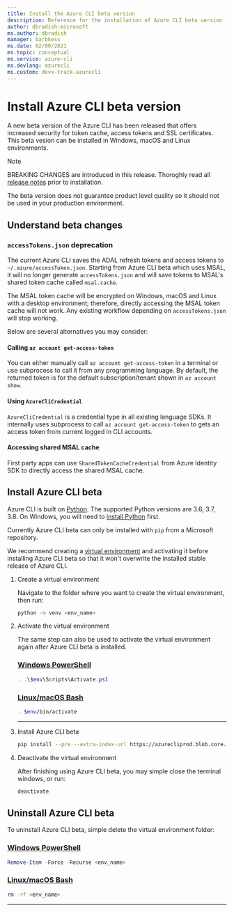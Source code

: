 ```yaml
---
title: Install the Azure CLI beta version
description: Reference for the installation of Azure CLI beta version
author: dbradish-microsoft
ms.author: dbradish
manager: barbkess
ms.date: 02/09/2021
ms.topic: conceptual
ms.service: azure-cli
ms.devlang: azurecli 
ms.custom: devx-track-azurecli
---
```


# Install Azure CLI beta version

A new beta version of the Azure CLI has been released that offers increased security for token cache, access tokens and SSL certificates.  This beta vesion can be installed in Windows, macOS and Linux environments.

> [!NOTE]
>
>  BREAKING CHANGES are introduced in this release.  Thoroghly read all [release notes](/cli/azure/release-notes-azure-cli?tabs=azure-cli#tabs=azure-cli-beta) prior to installation.
>
> The beta version does not guarantee product level quality so it should not be used in your production environment.

## Understand beta changes

### `accessTokens.json` deprecation

The current Azure CLI saves the ADAL refresh tokens and access tokens to `~/.azure/accessToken.json`. Starting from Azure CLI beta which uses MSAL, it will no longer generate `accessTokens.json` and will save tokens to MSAL's shared token cache called `msal.cache`. 

The MSAL token cache will be encrypted on Windows, macOS and Linux with a desktop environment; therefore, directly accessing the MSAL token cache will not work. Any existing workflow depending on `accessTokens.json` will stop working.

Below are several alternatives you may consider: 

#### Calling `az account get-access-token`

You can either manually call `az account get-access-token` in a terminal or use subprocess to call it from any programming language. By default, the returned token is for the default subscription/tenant shown in `az account show`.

#### Using `AzureCliCredential`

`AzureCliCredential` is a credential type in all existing language SDKs. It internally uses subprocess to call `az account get-access-token` to gets an access token from current logged in CLI accounts. 

#### Accessing shared MSAL cache

First party apps can use `SharedTokenCacheCredential` from Azure Identity SDK to directly access the shared MSAL cache.

## Install Azure CLI beta

Azure CLI is built on [Python](https://www.python.org/). The supported Python versions are 3.6, 3.7, 3.8. On Windows, you will need to [install Python](https://www.python.org/downloads/windows/) first.

Currently Azure CLI beta can only be installed with `pip` from a Microsoft repository.

We recommend creating a [virtual environment](https://docs.python.org/3/tutorial/venv.html) and activating it before installing Azure CLI beta so that it won't overwrite the installed stable release of Azure CLI.

1. Create a virtual environment

   Navigate to the folder where you want to create the virtual environment, then run:

   ```sh
   python -m venv <env_name>
   ```

1. Activate the virtual environment

   The same step can also be used to activate the virtual environment again after Azure CLI beta is installed.

   ### [Windows PowerShell](#tab/powershell)

   ```powershell
   . .\$env\Scripts\Activate.ps1
   ```

   ### [Linux/macOS Bash](#tab/bash)

   ```sh
   . $env/bin/activate
   ```
   ---

1. Install Azure CLI beta

   ```sh
   pip install --pre --extra-index-url https://azurecliprod.blob.core.windows.net/beta/simple/ azure-cli
   ```

1. Deactivate the virtual environment

   After finishing using Azure CLI beta, you may simple close the terminal windows, or run:

   ```sh
   deactivate
   ```

## Uninstall Azure CLI beta

To uninstall Azure CLI beta, simple delete the virtual environment folder:

### [Windows PowerShell](#tab/powershell)

```powershell
Remove-Item -Force -Recurse <env_name>
```

### [Linux/macOS Bash](#tab/bash)

```sh
rm -rf <env_name>
```

---
